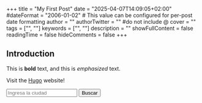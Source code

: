+++
title = "My First Post"
date = "2025-04-07T14:09:05+02:00"
#dateFormat = "2006-01-02" # This value can be configured for per-post date formatting
author = ""
authorTwitter = "" #do not include @
cover = ""
tags = ["", ""]
keywords = ["", ""]
description = ""
showFullContent = false
readingTime = false
hideComments = false
+++
## Introduction

This is **bold** text, and this is *emphasized* text.

Visit the [Hugo](https://gohugo.io) website!

<div class="search-container">
    <input type="text" id="ciudad" placeholder="Ingresa la ciudad">
    <button id="submit">Buscar</button>
</div>

<script src="https://unpkg.com/p5js@1.2.18/p5.js/p5.min.js"></script>
<script src="sketch.js"></script>